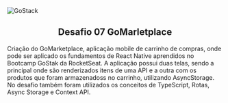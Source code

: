 <img alt="GoStack" src="https://storage.googleapis.com/golden-wind/bootcamp-gostack/header-desafios-new.png" />
<h2 align="center">Desafio 07 GoMarletplace</h2>

Criação do GoMarketplace, aplicação mobile de carrinho de compras, onde pode ser aplicado os fundamentos de React Native aprendidos no Bootcamp GoStak da RocketSeat. A aplicação possui duas telas, sendo a principal onde são renderizados itens de uma API e a outra com os produtos que foram armazenadoss no carrinho, utilizando AsyncStorage.<br>
No desafio também foram utilizados os conceitos de TypeScript, Rotas, Async Storage e Context API.
